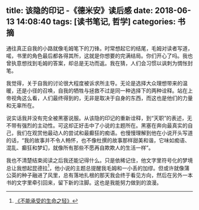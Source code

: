 title: 该隐的印记 -《德米安》读后感
date: 2018-06-13 14:08:40
tags: [读书笔记, 哲学]
categories: 书摘
---

通往真正自我的小路就像毛姆笔下的刀锋。时常想起它的结尾，毛姆对读者写道，喏，书里的角色最后都各得其所，这就是你想要的完满结局。你们开心了吗。我也曾执意想找到毛姆的答案，却总是无功而返。我在猜，人们会习惯以讽刺为惆怅封笔。

<!-- more -->

我觉得，关于自我的讨论很大程度被诉求所主导。无论是选择大众理想带来的温暖，还是小径的召唤，自我的牺牲与拯救不过是同一种选择下的两种诠释。站在上帝视角这么看，人们最终得到的，无非是取决于自身的东西，而这也是他们的力量和无辜所在。

说实话我并没有完全被黑塞说服。从该隐的印记的重新诠释，到“天职”的表述，无不带有强烈的主动性。可这却正好击中了小说的主题所在。黑塞在奔向最真实的自己，我们在观赏他最动人的尝试和最癫狂的痴语。也慢慢理解到他在小说开头写道的话，“我的故事并不令人畅怀，也不像杜撰的故事那样甜美和谐，它味如痴语、混乱、癫狂和梦幻，就像所有那些不愿再自欺欺人的生活一样”。 

我也不清楚结束阅读之后我还能记得什么。只是依稀记住，他文字里符号化的梦境总让我想起昆德拉[^1]，他小说的主题总提醒我毛姆和一小丢的加缪。但或许就像蒲公英的种子融进了风里，总有落地扎根的那天我会终于看见方向，然后在另外一本书的文字里牵引回来，留下新的注脚。这也是我能努力做到的浪漫。

[^1]: [《不能承受的生命之轻》](https://book.douban.com/subject/1017143/)